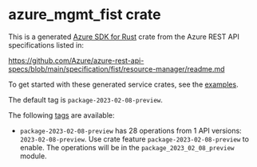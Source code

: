 # azure_mgmt_fist crate

This is a generated [Azure SDK for Rust](https://github.com/Azure/azure-sdk-for-rust) crate from the Azure REST API specifications listed in:

https://github.com/Azure/azure-rest-api-specs/blob/main/specification/fist/resource-manager/readme.md

To get started with these generated service crates, see the [examples](https://github.com/Azure/azure-sdk-for-rust/blob/main/services/README.md#examples).

The default tag is `package-2023-02-08-preview`.

The following [tags](https://github.com/Azure/azure-sdk-for-rust/blob/main/services/tags.md) are available:

- `package-2023-02-08-preview` has 28 operations from 1 API versions: `2023-02-08-preview`. Use crate feature `package-2023-02-08-preview` to enable. The operations will be in the `package_2023_02_08_preview` module.